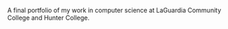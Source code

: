 A final portfolio of my work in computer science at LaGuardia Community College and Hunter College.
